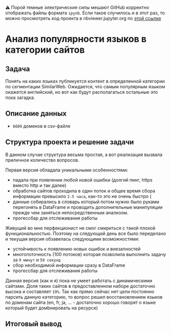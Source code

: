 :warning: Порой темные электрические силы мешают GitHub корректно отображать файлы формата `ipynb`. Если такое случилось и в этот раз, то можно просмотреть код проекта в nbviewer.jupyter.org по [этой ссылке]() 

# Анализ популярности языков в категории сайтов


## Задача
Понять на каких языках публикуется контент в определенной категории по сегментации SimilarWeb. Ожидается, что самым популярным языком окажется английский, но вот как будут располагаться остальные это пока загадка. 


## Описание данных
- `6609` доменов в csv-файле 

## Структура проекта и решение задачи
В данном случае структура весьма простая, а вот реализация вызвала приличное количество вопросов. 

Первая версия обладала уникальными особенностями:
- падала при появлении любой новой ошибки (долгий пинг, https вместо http и так далее)
- обработка сайтов проходила в один поток и общее время сбора информации превысило `2.5 часа`, как-то это не очень быстро ( 
- данные собирались в словарь который потом нужно было руками перегонять в DataFrame и проводить дополнительные манипуляции прежде чем заняться непосредственным анализом.
- прогессбар для отслеживания работы 

Живущий во мне перфекционист не смог смириться с такой плохой функциональностью. Поэтому на следующий день все было переделано и текущая версия обзавелась следующими возможностями:
- устойчивость к появлению новых ошибок и внезапностей
- многопоточность (100 потоков) которая позволила выполнить задачу за `9 минут` и `59 секунд`
- сбор необходимой информации сразу в DataFrame
- прогессбар для отслеживания работы 

Данная версия (как и я) пока не умеет работать с динамическими сайтами. Доля таких сайтов в предоставленном наборе достаточно высока и составляет `19%`. Так как прямо сейчас нет цели постоянно парсить данную категорию, то вопрос решил восстановлением языков по доменам сайта (en, fr, ja, … - достаточно хорошо говорят о языке который будет домbнировать на ресурсе)

## Итоговый вывод
